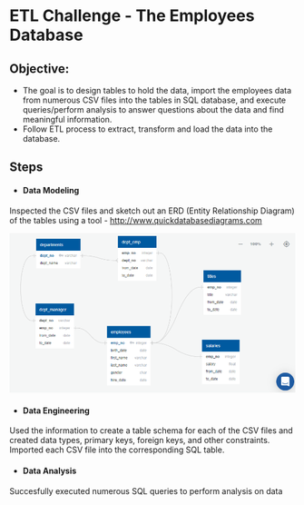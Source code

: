 # ETL Challenge - The Employees Database


## Objective: 

- The goal is to design tables to hold the data, import the employees data from numerous CSV files into the tables in SQL database, and execute queries/perform analysis to answer questions about the data and find meaningful information. 
- Follow ETL process to extract, transform and load the data into the database.


## Steps

- #### Data Modeling
Inspected the CSV files and sketch out an ERD (Entity Relationship Diagram) of the tables using a tool - http://www.quickdatabasediagrams.com

![erd](EmployeeSQL/ER-Diagram.PNG)

- #### Data Engineering
Used the information to create a table schema for each of the CSV files and created data types, primary keys, foreign keys, and other constraints.
Imported each CSV file into the corresponding SQL table. 

- #### Data Analysis
Succesfully executed numerous SQL queries to perform analysis on data

 









